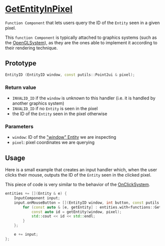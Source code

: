 # [GetEntityInPixel](GetEntityInPixel.hpp)

`Function Component` that lets users query the ID of the `Entity` seen in a given pixel.

This `function Component` is typically attached to graphics systems (such as the [OpenGLSystem](../../systems/opengl/OpenGLSystem.md)), as they are the ones able to implement it according to their rendering technique.

## Prototype

```cpp
EntityID (EntityID window, const putils::Point2ui & pixel);
```

### Return value

* `INVALID_ID` if the `window` is unknown to this handler (i.e. it is handled by another graphics system)
* `INVALID_ID` if no `Entity` is seen in the pixel
* the ID of the `Entity` seen in the pixel otherwise

### Parameters

* `window`: ID of the ["window" Entity](WindowComponent.md) we are inspecting
* `pixel`: pixel coordinates we are querying

## Usage

Here is a small example that creates an input handler which, when the user clicks their mouse, outputs the ID of the `Entity` seen in the clicked pixel.

This piece of code is very similar to the behavior of the [OnClickSystem](../../systems/onclick/OnClickSystem.md).

```cpp
entities += [](Entity & e) {
    InputComponent input;
    input.onMouseButton = [](EntityID window, int button, const putils::Point2f & pixel, bool pressed) {
        for (const auto & [e, getEntity] : entities.with<functions::GetEntityInPixel>()) {
            const auto id = getEntity(window, pixel);
            std::cout << id << std::endl;
        }
    };

    e += input;
};
```
